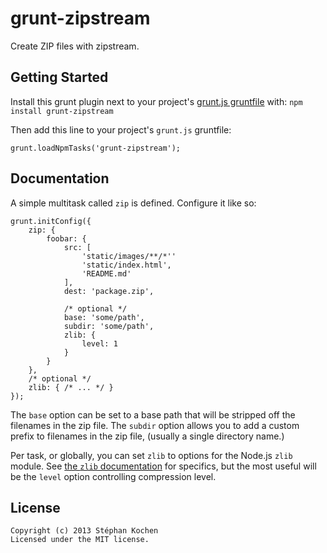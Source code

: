 # grunt-zipstream

Create ZIP files with zipstream.

## Getting Started

Install this grunt plugin next to your project's [grunt.js gruntfile]
with: `npm install grunt-zipstream`

Then add this line to your project's `grunt.js` gruntfile:

    grunt.loadNpmTasks('grunt-zipstream');

 [grunt.js gruntfile]: https://github.com/gruntjs/grunt/blob/0.3-stable/docs/getting_started.md

## Documentation

A simple multitask called `zip` is defined. Configure it like so:

    grunt.initConfig({
        zip: {
            foobar: {
                src: [
                    'static/images/**/*''
                    'static/index.html',
                    'README.md'
                ],
                dest: 'package.zip',

                /* optional */
                base: 'some/path',
                subdir: 'some/path',
                zlib: {
                    level: 1
                }
            }
        },
        /* optional */
        zlib: { /* ... */ }
    });

The `base` option can be set to a base path that will be stripped off the
filenames in the zip file. The `subdir` option allows you to add a custom
prefix to filenames in the zip file, (usually a single directory name.)

Per task, or globally, you can set `zlib` to options for the Node.js `zlib`
module. See [the `zlib` documentation] for specifics, but the most useful
will be the `level` option controlling compression level.

 [the `zlib` documentation]: http://nodejs.org/api/zlib.html#zlib_options

## License

    Copyright (c) 2013 Stéphan Kochen
    Licensed under the MIT license.
